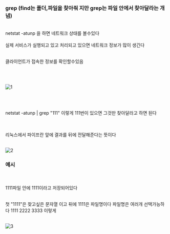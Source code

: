 ### grep (find는 폴더,파일을 찾아줘 지만 grep는 파일 안에서 찾아달라는 개념)
<br>
netstat -atunp 을 하면 네트워크 상태를 볼수있다
<br><br>
실제 서비스가 실행되고 있고 처리되고 있으면 네트워크 정보가 많이 생긴다
<br><br>

클라이언트가 접속한 정보를 확인할수있음

<br><br>

![1](https://github.com/fxzz/CentOS/assets/3148006/eb5b0c25-921c-401f-a51f-c52bd6bef9da)

<br><br>

netstat -atunp | grep "111" 이렇게 111번이 있으면 그것만 찾아달라고 하면 된다

<br><br>
리눅스에서 파이프란 앞에 결과를 뒤에 전달해준다는 뜻이다
<br><br>

![2](https://github.com/fxzz/CentOS/assets/3148006/830c582d-5ed9-4735-a351-4965214b52b3)



### 예시
<br><br>
1111파일 안에 1111이라고 저장되어있다
<br><br>

첫 "1111"은 찾고싶은 문자열 이고 뒤에 1111은 파일명이다 파일명은 여러개 선택가능하다 1111 2222 3333 이렇게
<br><br>

![3](https://github.com/fxzz/CentOS/assets/3148006/b1003671-4046-4724-b064-a78d92668b10)
